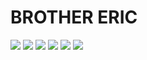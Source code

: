 # BROTHER ERIC
<img src="https://i.imgur.com/4K84BJL.gif"></img>
<img src="https://i.imgur.com/LVTIETH.gif"></img>
<img src="https://i.imgur.com/Lfu6zT9.gif"></img>
<img src="https://i.imgur.com/iobtMKj.gif"></img>
<img src="https://i.imgur.com/Q0J30rR.gif"></img>
<img src="https://i.imgur.com/s5VJfhC.gif"></img>
